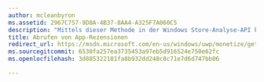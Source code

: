 ```yaml
---
author: mcleanbyron
ms.assetid: 2967C757-9D8A-4B37-8AA4-A325F7A060C5
description: "Mittels dieser Methode in der Windows Store-Analyse-API können Sie Rezensionsdaten für einen bestimmten Zeitraum und andere optionale Filter abrufen."
title: Abrufen von App-Rezensionen
redirect_url: https://msdn.microsoft.com/en-us/windows/uwp/monetize/get-error-reporting-data
ms.sourcegitcommit: 6530fa257ea3735453a97eb5d916524e750e62fc
ms.openlocfilehash: 3d885322181fa8b932dd248c8c71e7d6d747bb06

---
```




<!--HONumber=Jun16_HO4-->


